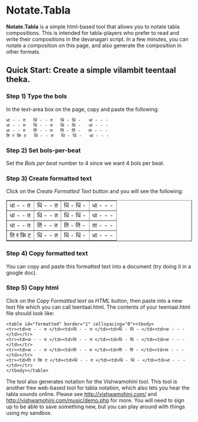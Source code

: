 # Notate.Tabla

**Notate.Tabla** is a simple html-based tool that allows you to notate tabla compositions. This is intended for tabla-players who prefer to read and write their compositions in the devanagari script.
In a few minutes, you can notate a composition on this page, and also generate the composition in other formats.
## Quick Start:  Create a simple vilambit teentaal theka.

### Step 1) Type the bols
In the text-area box on the page, copy and paste the following:
```
धा - - त   धिं - - त   धिं - धिं -   धा - - -
धा - - त   धिं - - त   धिं - धिं -   धा - - -
धा - - त   तिं - - त   तिं - तिं -   ता - - -
ति र कि ट   धिं - - त   धिं - धिं -   धा - - -
```

### Step 2) Set bols-per-beat
Set the *Bols per beat* number to 4 since we want 4 bols per beat.

### Step 3) Create formatted text
Click on the *Create Formatted Text* button and you will see the following:
<html>
<table id="formatted" border="1" cellspacing="0"><tbody><tr><td>धा - - त </td><td>धिं - - त </td><td>धिं - धिं - </td><td>धा - - - </td></tr>
<tr><td>धा - - त </td><td>धिं - - त </td><td>धिं - धिं - </td><td>धा - - - </td></tr>
<tr><td>धा - - त </td><td>तिं - - त </td><td>तिं - तिं - </td><td>ता - - - </td></tr>
<tr><td>ति र कि ट </td><td>धिं - - त </td><td>धिं - धिं - </td><td>धा - - - </td></tr>
</tbody></table>
</html>

### Step 4) Copy formatted text
You can copy and paste this formatted text into a document (try doing it in a google doc).

### Step 5) Copy html
Click on the *Copy Formatted text as HTML* button, then paste into a new text file which you can call teentaal.html.
The contents of your teentaal.html file should look like:

```
<table id="formatted" border="1" cellspacing="0"><tbody>
<tr><td>धा - - त </td><td>धिं - - त </td><td>धिं - धिं - </td><td>धा - - - </td></tr>
<tr><td>धा - - त </td><td>धिं - - त </td><td>धिं - धिं - </td><td>धा - - - </td></tr>
<tr><td>धा - - त </td><td>तिं - - त </td><td>तिं - तिं - </td><td>ता - - - </td></tr>
<tr><td>ति र कि ट </td><td>धिं - - त </td><td>धिं - धिं - </td><td>धा - - - </td></tr>
</tbody></table>
```

The tool also generates notation for the Vishwamohini tool. This tool is another free web-based tool for tabla notation, which also lets you hear the tabla sounds online.
Please see http://vishwamohini.com/ and http://vishwamohini.com/music/demo.php for more. You will need to sign up to be able to save something new, but you can play around with things using my sandbox.

